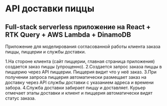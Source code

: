 # API доставки пиццы

## Full-stack serverless приложение на React + RTK Query + AWS Lambda + DinamoDB

Приложение для моделирования согласованной работы клиента заказа пиццы, пиццерии и службы доставки.

1.На стороне клиента (сайт пиццерии, главная страница приложения) создается заказ пиццы (упрощенно).
2.Создается запрос заказа пиццы в пиццерию через API пиццерии. Пиццерия видит что у неё заказ.
3.При получении запроса пиццерия автоматически размещает заказ на доставку через API службы доставки с указанием адреса и времени забора.
4.Служба доставки забирает пиццу и доставляет. Курьер отмечает этапы доставки и клиент и пиццерия автоматически видят статус заказа.
